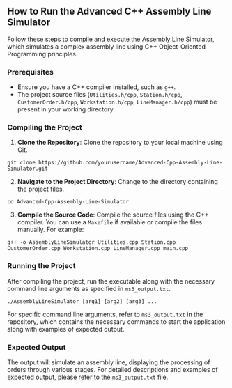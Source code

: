 ## How to Run the Advanced C++ Assembly Line Simulator

Follow these steps to compile and execute the Assembly Line Simulator, which simulates a complex assembly line using C++ Object-Oriented Programming principles.

### Prerequisites

- Ensure you have a C++ compiler installed, such as `g++`.
- The project source files (`Utilities.h/cpp`, `Station.h/cpp`, `CustomerOrder.h/cpp`, `Workstation.h/cpp`, `LineManager.h/cpp`) must be present in your working directory.

### Compiling the Project

1. **Clone the Repository**: Clone the repository to your local machine using Git.
```
git clone https://github.com/yourusername/Advanced-Cpp-Assembly-Line-Simulator.git

```
2. **Navigate to the Project Directory**: Change to the directory containing the project files.
```
cd Advanced-Cpp-Assembly-Line-Simulator
```
3. **Compile the Source Code**: Compile the source files using the C++ compiler. You can use a `Makefile` if available or compile the files manually. For example:
```
g++ -o AssemblyLineSimulator Utilities.cpp Station.cpp CustomerOrder.cpp Workstation.cpp LineManager.cpp main.cpp
```


### Running the Project

After compiling the project, run the executable along with the necessary command line arguments as specified in `ms3_output.txt`.
```
./AssemblyLineSimulator [arg1] [arg2] [arg3] ...
```

For specific command line arguments, refer to `ms3_output.txt` in the repository, which contains the necessary commands to start the application along with examples of expected output.

### Expected Output

The output will simulate an assembly line, displaying the processing of orders through various stages. For detailed descriptions and examples of expected output, please refer to the `ms3_output.txt` file.

